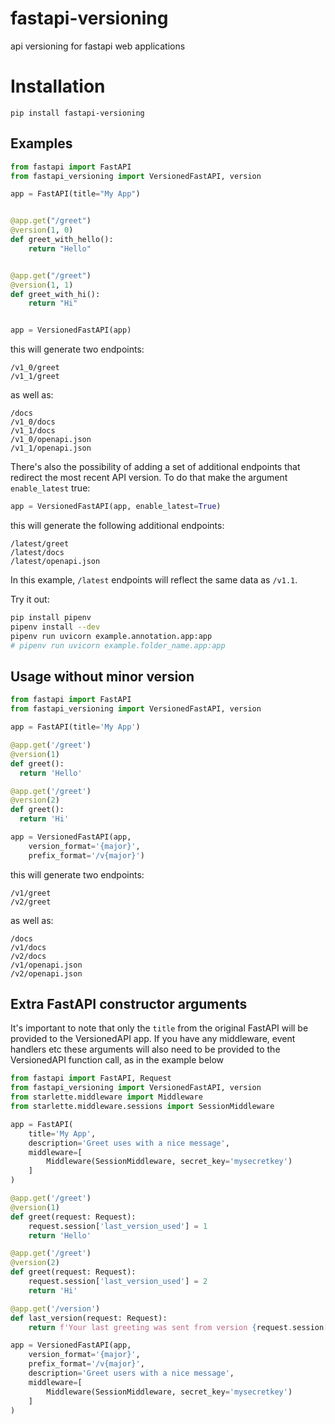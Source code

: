 # fastapi-versioning
api versioning for fastapi web applications

# Installation

`pip install fastapi-versioning`

## Examples
```python
from fastapi import FastAPI
from fastapi_versioning import VersionedFastAPI, version

app = FastAPI(title="My App")


@app.get("/greet")
@version(1, 0)
def greet_with_hello():
    return "Hello"


@app.get("/greet")
@version(1, 1)
def greet_with_hi():
    return "Hi"


app = VersionedFastAPI(app)
```

this will generate two endpoints:
```
/v1_0/greet
/v1_1/greet
```
as well as:
```
/docs
/v1_0/docs
/v1_1/docs
/v1_0/openapi.json
/v1_1/openapi.json
```

There's also the possibility of adding a set of additional endpoints that
redirect the most recent API version. To do that make the argument
`enable_latest` true:

```python
app = VersionedFastAPI(app, enable_latest=True)
```

this will generate the following additional endpoints:
```
/latest/greet
/latest/docs
/latest/openapi.json
```
In this example, `/latest` endpoints will reflect the same data as `/v1.1`.

Try it out:
```sh
pip install pipenv
pipenv install --dev
pipenv run uvicorn example.annotation.app:app
# pipenv run uvicorn example.folder_name.app:app
```

## Usage without minor version
```python
from fastapi import FastAPI
from fastapi_versioning import VersionedFastAPI, version

app = FastAPI(title='My App')

@app.get('/greet')
@version(1)
def greet():
  return 'Hello'

@app.get('/greet')
@version(2)
def greet():
  return 'Hi'

app = VersionedFastAPI(app,
    version_format='{major}',
    prefix_format='/v{major}')
```

this will generate two endpoints:
```
/v1/greet
/v2/greet
```
as well as:
```
/docs
/v1/docs
/v2/docs
/v1/openapi.json
/v2/openapi.json
```

## Extra FastAPI constructor arguments

It's important to note that only the `title` from the original FastAPI will be
provided to the VersionedAPI app. If you have any middleware, event handlers
etc these arguments will also need to be provided to the VersionedAPI function
call, as in the example below

```python
from fastapi import FastAPI, Request
from fastapi_versioning import VersionedFastAPI, version
from starlette.middleware import Middleware
from starlette.middleware.sessions import SessionMiddleware

app = FastAPI(
    title='My App',
    description='Greet uses with a nice message',
    middleware=[
        Middleware(SessionMiddleware, secret_key='mysecretkey')
    ]
)

@app.get('/greet')
@version(1)
def greet(request: Request):
    request.session['last_version_used'] = 1
    return 'Hello'

@app.get('/greet')
@version(2)
def greet(request: Request):
    request.session['last_version_used'] = 2
    return 'Hi'

@app.get('/version')
def last_version(request: Request):
    return f'Your last greeting was sent from version {request.session["last_version_used"]}'

app = VersionedFastAPI(app,
    version_format='{major}',
    prefix_format='/v{major}',
    description='Greet users with a nice message',
    middleware=[
        Middleware(SessionMiddleware, secret_key='mysecretkey')
    ]
)
```
